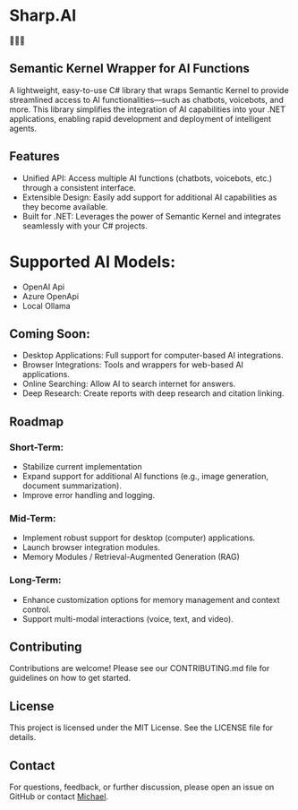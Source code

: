 # Sharp.AI
🚀🔥😎

## Semantic Kernel Wrapper for AI Functions
A lightweight, easy-to-use C# library that wraps Semantic Kernel to provide streamlined access to AI functionalities—such as chatbots, voicebots, and more. This library simplifies the integration of AI capabilities into your .NET applications, enabling rapid development and deployment of intelligent agents.

## Features
- Unified API: Access multiple AI functions (chatbots, voicebots, etc.) through a consistent interface.
- Extensible Design: Easily add support for additional AI capabilities as they become available.
- Built for .NET: Leverages the power of Semantic Kernel and integrates seamlessly with your C# projects.

# Supported AI Models:
- OpenAI Api
- Azure OpenApi
- Local Ollama

## Coming Soon:
- Desktop Applications: Full support for computer-based AI integrations.
- Browser Integrations: Tools and wrappers for web-based AI applications.
- Online Searching: Allow AI to search internet for answers.
- Deep Research: Create reports with deep research and citation linking.

## Roadmap

### Short-Term:
- Stabilize current implementation
- Expand support for additional AI functions (e.g., image generation, document summarization).
- Improve error handling and logging.

### Mid-Term:
- Implement robust support for desktop (computer) applications.
- Launch browser integration modules.
- Memory Modules / Retrieval-Augmented Generation (RAG)

### Long-Term:
- Enhance customization options for memory management and context control.
- Support multi-modal interactions (voice, text, and video).

## Contributing
Contributions are welcome! Please see our CONTRIBUTING.md file for guidelines on how to get started.

## License
This project is licensed under the MIT License. See the LICENSE file for details.

## Contact
For questions, feedback, or further discussion, please open an issue on GitHub or contact [Michael](mailto:michael@sofdigital.net).